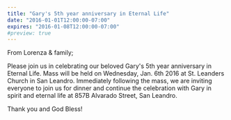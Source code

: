 ```yaml
---
title: "Gary's 5th year anniversary in Eternal Life"
date: "2016-01-01T12:00:00-07:00"
expires: "2016-01-08T12:00:00-07:00"
#preview: true
---
```


From Lorenza & family;

Please join us in celebrating our beloved Gary's 5th year anniversary in Eternal Life. Mass will be held on Wednesday, Jan. 6th 2016 at St. Leanders Church in San Leandro. Immediately following the mass, we are inviting everyone to join us for dinner and continue the celebration with Gary in spirit and eternal life at 857B Alvarado Street, San Leandro.

Thank you and God Bless!
